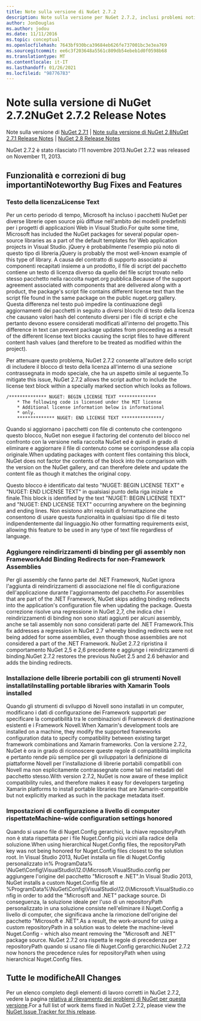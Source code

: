 ```yaml
---
title: Note sulla versione di NuGet 2.7.2
description: Note sulla versione per NuGet 2.7.2, inclusi problemi noti, correzioni di bug, funzionalità aggiunte e DCR.
author: JonDouglas
ms.author: jodou
ms.date: 11/11/2016
ms.topic: conceptual
ms.openlocfilehash: 7643bf930bca39684eb626fe737001bc3e3ea769
ms.sourcegitcommit: ee6c3f203648a5561c809db54ebeb1d0f0598b68
ms.translationtype: MT
ms.contentlocale: it-IT
ms.lasthandoff: 01/26/2021
ms.locfileid: "98776783"
---
```

# <a name="nuget-272-release-notes"></a><span data-ttu-id="44bd0-103">Note sulla versione di NuGet 2.7.2</span><span class="sxs-lookup"><span data-stu-id="44bd0-103">NuGet 2.7.2 Release Notes</span></span>

<span data-ttu-id="44bd0-104">Note sulla versione di [NuGet 2.7.1](../release-notes/nuget-2.7.1.md)  |  [Note sulla versione di NuGet 2,8](../release-notes/nuget-2.8.md)</span><span class="sxs-lookup"><span data-stu-id="44bd0-104">[NuGet 2.7.1 Release Notes](../release-notes/nuget-2.7.1.md) | [NuGet 2.8 Release Notes](../release-notes/nuget-2.8.md)</span></span>

<span data-ttu-id="44bd0-105">NuGet 2.7.2 è stato rilasciato l'11 novembre 2013.</span><span class="sxs-lookup"><span data-stu-id="44bd0-105">NuGet 2.7.2 was released on November 11, 2013.</span></span>

## <a name="noteworthy-bug-fixes-and-features"></a><span data-ttu-id="44bd0-106">Funzionalità e correzioni di bug importanti</span><span class="sxs-lookup"><span data-stu-id="44bd0-106">Noteworthy Bug Fixes and Features</span></span>

### <a name="license-text"></a><span data-ttu-id="44bd0-107">Testo della licenza</span><span class="sxs-lookup"><span data-stu-id="44bd0-107">License Text</span></span>
<span data-ttu-id="44bd0-108">Per un certo periodo di tempo, Microsoft ha incluso i pacchetti NuGet per diverse librerie open source più diffuse nell'ambito dei modelli predefiniti per i progetti di applicazioni Web in Visual Studio.</span><span class="sxs-lookup"><span data-stu-id="44bd0-108">For quite some time, Microsoft has included the NuGet packages for several popular open-source libraries as a part of the default templates for Web application projects in Visual Studio.</span></span> <span data-ttu-id="44bd0-109">jQuery è probabilmente l'esempio più noto di questo tipo di libreria.</span><span class="sxs-lookup"><span data-stu-id="44bd0-109">jQuery is probably the most well-known example of this type of library.</span></span> <span data-ttu-id="44bd0-110">A causa del contratto di supporto associato ai componenti recapitati insieme a un prodotto, il file di script del pacchetto contiene un testo di licenza diverso da quello del file script trovato nello stesso pacchetto nella raccolta nuget.org pubblica.</span><span class="sxs-lookup"><span data-stu-id="44bd0-110">Because of the support agreement associated with components that are delivered along with a product, the package's script file contains different license text than the script file found in the same package on the public nuget.org gallery.</span></span> <span data-ttu-id="44bd0-111">Questa differenza nel testo può impedire la continuazione degli aggiornamenti dei pacchetti in seguito a diversi blocchi di testo della licenza che causano valori hash del contenuto diversi per i file di script e che pertanto devono essere considerati modificati all'interno del progetto.</span><span class="sxs-lookup"><span data-stu-id="44bd0-111">This difference in text can prevent package updates from proceeding as a result of the different license text blocks causing the script files to have different content hash values (and therefore to be treated as modified within the project).</span></span>

<span data-ttu-id="44bd0-112">Per attenuare questo problema, NuGet 2.7.2 consente all'autore dello script di includere il blocco di testo della licenza all'interno di una sezione contrassegnata in modo speciale, che ha un aspetto simile al seguente.</span><span class="sxs-lookup"><span data-stu-id="44bd0-112">To mitigate this issue, NuGet 2.7.2 allows the script author to include the license text block within a specially marked section which looks as follows.</span></span>

```
/************** NUGET: BEGIN LICENSE TEXT **************
    * The following code is licensed under the MIT license
    * Additional license information below is informational
    * only.
    ************** NUGET: END LICENSE TEXT ***************/
```

<span data-ttu-id="44bd0-113">Quando si aggiornano i pacchetti con file di contenuto che contengono questo blocco, NuGet non esegue il factoring del contenuto del blocco nel confronto con la versione nella raccolta NuGet ed è quindi in grado di eliminare e aggiornare il file di contenuto come se corrispondesse alla copia originale.</span><span class="sxs-lookup"><span data-stu-id="44bd0-113">When updating packages with content files containing this block, NuGet does not factor the contents of the block into the comparison with the version on the NuGet gallery, and can therefore delete and update the content file as though it matches the original copy.</span></span>

<span data-ttu-id="44bd0-114">Questo blocco è identificato dal testo "NUGET: BEGIN LICENSE TEXT" e "NUGET: END LICENSE TEXT" in qualsiasi punto della riga iniziale e finale.</span><span class="sxs-lookup"><span data-stu-id="44bd0-114">This block is identified by the text "NUGET: BEGIN LICENSE TEXT" and "NUGET: END LICENSE TEXT" occurring anywhere on the beginning and ending lines.</span></span>  <span data-ttu-id="44bd0-115">Non esistono altri requisiti di formattazione che consentono di usare questa funzionalità in qualsiasi tipo di file di testo indipendentemente dal linguaggio.</span><span class="sxs-lookup"><span data-stu-id="44bd0-115">No other formatting requirements exist, allowing this feature to be used in any type of text file regardless of language.</span></span>

### <a name="add-binding-redirects-for-non-framework-assemblies"></a><span data-ttu-id="44bd0-116">Aggiungere reindirizzamenti di binding per gli assembly non Framework</span><span class="sxs-lookup"><span data-stu-id="44bd0-116">Add Binding Redirects for non-Framework Assemblies</span></span>
<span data-ttu-id="44bd0-117">Per gli assembly che fanno parte del .NET Framework, NuGet ignora l'aggiunta di reindirizzamenti di associazione nel file di configurazione dell'applicazione durante l'aggiornamento del pacchetto.</span><span class="sxs-lookup"><span data-stu-id="44bd0-117">For assemblies that are part of the .NET Framework, NuGet skips adding binding redirects into the application's configuration file when updating the package.</span></span> <span data-ttu-id="44bd0-118">Questa correzione risolve una regressione in NuGet 2,7, che indica che i reindirizzamenti di binding non sono stati aggiunti per alcuni assembly, anche se tali assembly non sono considerati parte del .NET Framework.</span><span class="sxs-lookup"><span data-stu-id="44bd0-118">This fix addresses a regression in NuGet 2.7 whereby binding redirects were not being added for some assemblies, even though those assemblies are not considered a part of the .NET Framework.</span></span> <span data-ttu-id="44bd0-119">NuGet 2.7.2 ripristina il comportamento NuGet 2,5 e 2,6 precedente e aggiunge i reindirizzamenti di binding.</span><span class="sxs-lookup"><span data-stu-id="44bd0-119">NuGet 2.7.2 restores the previous NuGet 2.5 and 2.6 behavior and adds the binding redirects.</span></span>

### <a name="installing-portable-libraries-with-xamarin-tools-installed"></a><span data-ttu-id="44bd0-120">Installazione delle librerie portabili con gli strumenti Novell installati</span><span class="sxs-lookup"><span data-stu-id="44bd0-120">Installing portable libraries with Xamarin Tools installed</span></span>
<span data-ttu-id="44bd0-121">Quando gli strumenti di sviluppo di Novell sono installati in un computer, modificano i dati di configurazione dei Framework supportati per specificare la compatibilità tra le combinazioni di Framework di destinazione esistenti e i Framework Novell.</span><span class="sxs-lookup"><span data-stu-id="44bd0-121">When Xamarin's development tools are installed on a machine, they modify the supported frameworks configuration data to specify compatibility between existing target framework combinations and Xamarin frameworks.</span></span> <span data-ttu-id="44bd0-122">Con la versione 2.7.2, NuGet è ora in grado di riconoscere queste regole di compatibilità implicita e pertanto rende più semplice per gli sviluppatori la definizione di piattaforme Novell per l'installazione di librerie portabili compatibili con Novell ma non esplicitamente contrassegnate come tali nei metadati del pacchetto stesso.</span><span class="sxs-lookup"><span data-stu-id="44bd0-122">With version 2.7.2, NuGet is now aware of these implicit compatibility rules, and therefore makes it easy for developers targeting Xamarin platforms to install portable libraries that are Xamarin-compatible but not explicitly marked as such in the package metadata itself.</span></span>

### <a name="machine-wide-configuration-settings-honored"></a><span data-ttu-id="44bd0-123">Impostazioni di configurazione a livello di computer rispettate</span><span class="sxs-lookup"><span data-stu-id="44bd0-123">Machine-wide configuration settings honored</span></span>
<span data-ttu-id="44bd0-124">Quando si usano file di Nuget.Config gerarchici, la chiave repositoryPath non è stata rispettata per i file Nuget.Config più vicini alla radice della soluzione.</span><span class="sxs-lookup"><span data-stu-id="44bd0-124">When using hierarchical Nuget.Config files, the repositoryPath key was not being honored for Nuget.Config files closest to the solution root.</span></span> <span data-ttu-id="44bd0-125">In Visual Studio 2013, NuGet installa un file di Nuget.Config personalizzato in% ProgramData% \NuGet\Config\VisualStudio\12.0\Microsoft.VisualStudio.config per aggiungere l'origine del pacchetto "Microsoft e .NET".</span><span class="sxs-lookup"><span data-stu-id="44bd0-125">In Visual Studio 2013, NuGet installs a custom Nuget.Config file at %ProgramData%\NuGet\Config\VisualStudio\12.0\Microsoft.VisualStudio.config in order to add the "Microsoft and .NET" package source.</span></span> <span data-ttu-id="44bd0-126">Di conseguenza, la soluzione ideale per l'uso di un repositoryPath personalizzato in una soluzione consiste nell'eliminare il Nuget.Config a livello di computer, che significava anche la rimozione dell'origine del pacchetto "Microsoft e .NET".</span><span class="sxs-lookup"><span data-stu-id="44bd0-126">As a result, the work-around for using a custom repositoryPath in a solution was to delete the machine-level Nuget.Config - which also meant removing the "Microsoft and .NET" package source.</span></span> <span data-ttu-id="44bd0-127">NuGet 2.7.2 ora rispetta le regole di precedenza per repositoryPath quando si usano file di Nuget.Config gerarchici.</span><span class="sxs-lookup"><span data-stu-id="44bd0-127">NuGet 2.7.2 now honors the precedence rules for repositoryPath when using hierarchical Nuget.Config files.</span></span>

## <a name="all-changes"></a><span data-ttu-id="44bd0-128">Tutte le modifiche</span><span class="sxs-lookup"><span data-stu-id="44bd0-128">All Changes</span></span>
<span data-ttu-id="44bd0-129">Per un elenco completo degli elementi di lavoro corretti in NuGet 2.7.2, vedere la pagina [relativa al rilevamento dei problemi di NuGet per questa versione](https://nuget.codeplex.com/workitem/list/advanced?keyword=&status=All&type=All&priority=All&release=NuGet%202.7.2&assignedTo=All&component=All&sortField=LastUpdatedDate&sortDirection=Descending&page=0&reasonClosed=Fixed).</span><span class="sxs-lookup"><span data-stu-id="44bd0-129">For a full list of work items fixed in NuGet 2.7.2, please view the [NuGet Issue Tracker for this release](https://nuget.codeplex.com/workitem/list/advanced?keyword=&status=All&type=All&priority=All&release=NuGet%202.7.2&assignedTo=All&component=All&sortField=LastUpdatedDate&sortDirection=Descending&page=0&reasonClosed=Fixed).</span></span>
